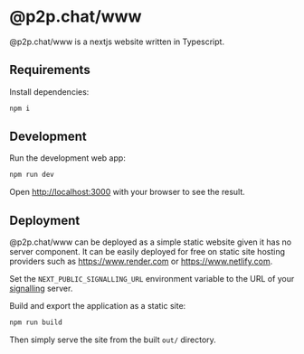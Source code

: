 # @p2p.chat/www

@p2p.chat/www is a nextjs website written in Typescript.

## Requirements

Install dependencies:

```bash
npm i
```

## Development

Run the development web app:

```bash
npm run dev
```

Open [http://localhost:3000](http://localhost:3000) with your browser to see the result.

## Deployment

@p2p.chat/www can be deployed as a simple static website given it has no server component. It can be easily deployed for free on static site hosting providers such as https://www.render.com or https://www.netlify.com.

Set the `NEXT_PUBLIC_SIGNALLING_URL` environment variable to the URL of your [signalling](../signalling) server.

Build and export the application as a static site:

```bash
npm run build
```

Then simply serve the site from the built `out/` directory.
